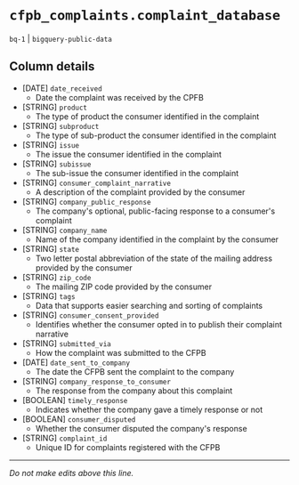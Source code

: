# `cfpb_complaints.complaint_database`
`bq-1` | `bigquery-public-data`

## Column details
* [DATE]      `date_received`
  - Date the complaint was received by the CPFB
* [STRING]    `product`
  - The type of product the consumer identified in the complaint
* [STRING]    `subproduct`
  - The type of sub-product the consumer identified in the complaint
* [STRING]    `issue`
  - The issue the consumer identified in the complaint
* [STRING]    `subissue`
  - The sub-issue the consumer identified in the complaint
* [STRING]    `consumer_complaint_narrative`
  - A description of the complaint provided by the consumer
* [STRING]    `company_public_response`
  - The company's optional, public-facing response to a consumer's complaint
* [STRING]    `company_name`
  - Name of the company identified in the complaint by the consumer
* [STRING]    `state`
  - Two letter postal abbreviation of the state of the mailing address provided by the consumer
* [STRING]    `zip_code`
  - The mailing ZIP code provided by the consumer
* [STRING]    `tags`
  - Data that supports easier searching and sorting of complaints
* [STRING]    `consumer_consent_provided`
  - Identifies whether the consumer opted in to publish their complaint narrative
* [STRING]    `submitted_via`
  - How the complaint was submitted to the CFPB
* [DATE]      `date_sent_to_company`
  - The date the CFPB sent the complaint to the company
* [STRING]    `company_response_to_consumer`
  - The response from the company about this complaint
* [BOOLEAN]   `timely_response`
  - Indicates whether the company gave a timely response or not
* [BOOLEAN]   `consumer_disputed`
  - Whether the consumer disputed the company's response
* [STRING]    `complaint_id`
  - Unique ID for complaints registered with the CFPB

-------------------------------------------------------------------------------
*Do not make edits above this line.*
